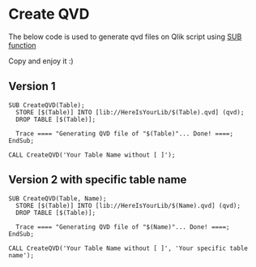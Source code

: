 # Create QVD

The below code is used to generate qvd files on Qlik script using [SUB function](https://help.qlik.com/en-US/qlikview/November2018/Subsystems/Client/Content/QV_QlikView/Scripting/ScriptControlStatements/Sub.htm)

Copy and enjoy it :)

## Version 1

```
SUB CreateQVD(Table);
  STORE [$(Table)] INTO [lib://HereIsYourLib/$(Table).qvd] (qvd);
  DROP TABLE [$(Table)];
  
  Trace ==== "Generating QVD file of "$(Table)"... Done! ====;
EndSub;
```

```
CALL CreateQVD('Your Table Name without [ ]');
```

## Version 2 with specific table name

```
SUB CreateQVD(Table, Name);
  STORE [$(Table)] INTO [lib://HereIsYourLib/$(Name).qvd] (qvd);
  DROP TABLE [$(Table)];
  
  Trace ==== "Generating QVD file of "$(Name)"... Done! ====;
EndSub;
```

```
CALL CreateQVD('Your Table Name without [ ]', 'Your specific table name');
```
